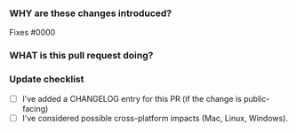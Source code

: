 <!--
  ☝️How to write a good PR title:
  - Prefix it with [Feature] (if applicable)
  - Start with a verb, for example: Add, Delete, Improve, Fix…
  - Give as much context as necessary and as little as possible
  - Use a draft PR while it’s a work in progress
-->

### WHY are these changes introduced?

Fixes #0000 <!-- link to issue if one exists -->

<!--
  Context about the problem that’s being addressed.
-->

### WHAT is this pull request doing?

<!--
  Summary of the changes committed.
  Before / after screenshots appreciated for UI changes.
-->

### Update checklist
<!--
  Ideally, CHANGELOG entries should be in the format
  `* [#PR](PR URL): Message`. You should consider adding your PR
  and then making the CHANGELOG update once you know the PR number.
-->
- [ ] I've added a CHANGELOG entry for this PR (if the change is public-facing)
- [ ] I've considered possible cross-platform impacts (Mac, Linux, Windows).
